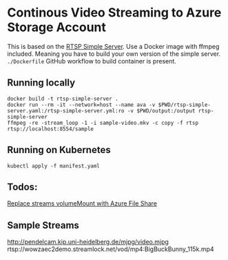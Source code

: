 # Continous Video Streaming to Azure Storage Account

This is based on the [RTSP Simple Server](https://github.com/aler9/rtsp-simple-server).
Use a Docker image with ffmpeg included. Meaning you have to build your own version of the simple server. `./Dockerfile`
GitHub workflow to build container is present.

## Running locally

```shell
docker build -t rtsp-simple-server .
docker run --rm -it --network=host --name ava -v $PWD/rtsp-simple-server.yaml:/rtsp-simple-server.yml:ro -v $PWD/output:/output rtsp-simple-server
ffmpeg -re -stream_loop -1 -i sample-video.mkv -c copy -f rtsp rtsp://localhost:8554/sample
```

## Running on Kubernetes

```shell
kubectl apply -f manifest.yaml
```

## Todos:

[Replace streams volumeMount with Azure File Share](https://docs.microsoft.com/en-us/azure/aks/azure-files-dynamic-pv)


## Sample Streams

http://pendelcam.kip.uni-heidelberg.de/mjpg/video.mjpg
rtsp://wowzaec2demo.streamlock.net/vod/mp4:BigBuckBunny_115k.mp4
